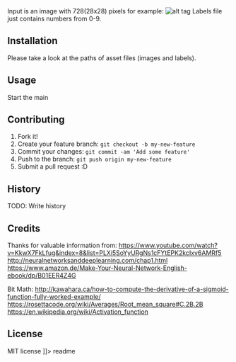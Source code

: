 <snippet>
  <content><![CDATA[
# ${1:Project Name}
Simple neural network using MNIST dataset for training and testing: http://yann.lecun.com/exdb/mnist/

Input is an image with 728(28x28) pixels for example:
![alt tag](https://corpocrat.com/wp-content/uploads/2014/10/figure_1.png)
Labels file just contains numbers from 0-9.

## Installation
Please take a look at the paths of asset files (images and labels).
## Usage
Start the main
## Contributing
1. Fork it!
2. Create your feature branch: `git checkout -b my-new-feature`
3. Commit your changes: `git commit -am 'Add some feature'`
4. Push to the branch: `git push origin my-new-feature`
5. Submit a pull request :D
## History
TODO: Write history
## Credits
Thanks for valuable information from:
https://www.youtube.com/watch?v=KkwX7FkLfug&index=8&list=PLXi5SoYyURgNs1cFYtEPK2kcIxv6AMRf5
http://neuralnetworksanddeeplearning.com/chap1.html
https://www.amazon.de/Make-Your-Neural-Network-English-ebook/dp/B01EER4Z4G

Bit Math:
http://kawahara.ca/how-to-compute-the-derivative-of-a-sigmoid-function-fully-worked-example/
https://rosettacode.org/wiki/Averages/Root_mean_square#C.2B.2B
https://en.wikipedia.org/wiki/Activation_function

## License
MIT license
]]></content>
  <tabTrigger>readme</tabTrigger>
</snippet>